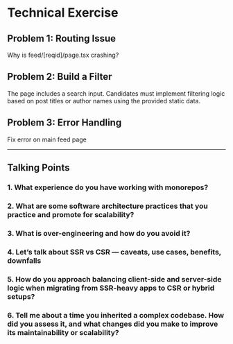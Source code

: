 # Technical Exercise

## Problem 1: Routing Issue

Why is feed/[reqid]/page.tsx crashing?

## Problem 2: Build a Filter

The page includes a search input. Candidates must implement filtering logic based on post titles or author names using the provided static data.

## Problem 3: Error Handling

Fix error on main feed page

---

## Talking Points

### 1. What experience do you have working with monorepos?

### 2. What are some software architecture practices that you practice and promote for scalability?

### 3. What is over-engineering and how do you avoid it?

### 4. Let’s talk about SSR vs CSR — caveats, use cases, benefits, downfalls

### 5. How do you approach balancing client-side and server-side logic when migrating from SSR-heavy apps to CSR or hybrid setups?

### 6. Tell me about a time you inherited a complex codebase. How did you assess it, and what changes did you make to improve its maintainability or scalability?
